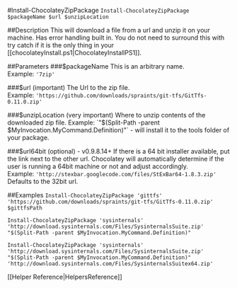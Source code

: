 #Install-ChocolateyZipPackage
`Install-ChocolateyZipPackage $packageName $url $unzipLocation`  
  
##Description
This will download a file from a url and unzip it on your machine. Has error handling built in. You do not need to surround this with try catch if it is the only thing in your [[chocolateyInstall.ps1|ChocolateyInstallPS1]].  

##Parameters
###$packageName
This is an arbitrary name.  
Example: `'7zip'`  
  
###$url (important)
The Url to the zip file.  
Example: `'https://github.com/downloads/spraints/git-tfs/GitTfs-0.11.0.zip'`  
  
###$unzipLocation (very important)
Where to unzip contents of the downloaded zip file.  
Example: `"$(Split-Path -parent $MyInvocation.MyCommand.Definition)"` - will install it to the tools folder of your package.  
  
###$url64bit (optional) - v0.9.8.14+
If there is a 64 bit installer available, put the link next to the other url. Chocolatey will automatically determine if the user is running a 64bit machine or not and adjust accordingly.  
Example: `'http://stexbar.googlecode.com/files/StExBar64-1.8.3.zip'`  
Defaults to the 32bit url.  
  
##Examples
`Install-ChocolateyZipPackage 'gittfs' 'https://github.com/downloads/spraints/git-tfs/GitTfs-0.11.0.zip' $gittfsPath`  
  
`Install-ChocolateyZipPackage 'sysinternals' 'http://download.sysinternals.com/Files/SysinternalsSuite.zip' "$(Split-Path -parent $MyInvocation.MyCommand.Definition)"`  
  
`Install-ChocolateyZipPackage 'sysinternals' 'http://download.sysinternals.com/Files/SysinternalsSuite.zip' "$(Split-Path -parent $MyInvocation.MyCommand.Definition)" 'http://download.sysinternals.com/Files/SysinternalsSuitex64.zip'`  
  
[[Helper Reference|HelpersReference]]